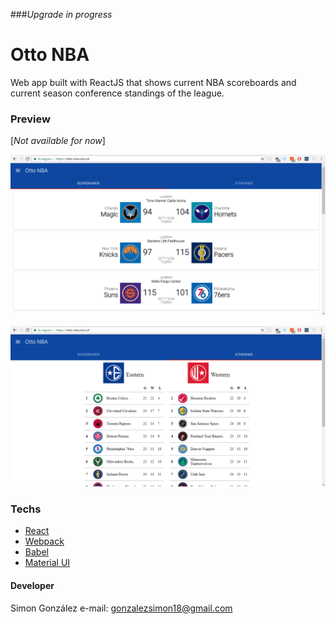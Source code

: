 ###*Upgrade in progress*

Otto NBA
=========

Web app built with ReactJS that shows current NBA scoreboards and current season conference standings of the league.

### Preview

[*Not available for now*]

![Main](screenshots/MainOttoNBA.png?raw=true "Main")

![Standings](screenshots/StandingsOttoNBA.png?raw=true "Standings")

### Techs

 - [React](https://reactjs.org/)
 - [Webpack](https://webpack.js.org/)
 - [Babel](https://babeljs.io/)
 - [Material UI](https://mui.com/)

#### Developer
Simon González
e-mail: gonzalezsimon18@gmail.com
